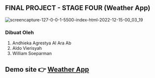 ## FINAL PROJECT - STAGE FOUR  (Weather App)

![screencapture-127-0-0-1-5500-index-html-2022-12-15-00_03_19](https://user-images.githubusercontent.com/100175934/207662355-bfb25941-c309-4c65-9ef5-c73a6e5c0e0a.png)

### Dibuat Oleh

1. Andhieka Agrestya Al Ara Ab
2. Aldo Vierisyah
3. William Soeparman

## Demo site 👉 [Weather App](https://weather-app-fp4.netlify.app/)
